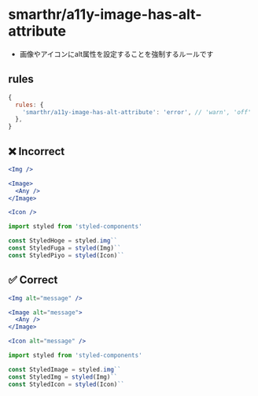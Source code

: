 # smarthr/a11y-image-has-alt-attribute

- 画像やアイコンにalt属性を設定することを強制するルールです

## rules

```js
{
  rules: {
    'smarthr/a11y-image-has-alt-attribute': 'error', // 'warn', 'off'
  },
}
```

## ❌ Incorrect

```jsx
<Img />
```
```jsx
<Image>
  <Any />
</Image>
```
```jsx
<Icon />
```
```jsx
import styled from 'styled-components'

const StyledHoge = styled.img``
const StyledFuga = styled(Img)``
const StyledPiyo = styled(Icon)``
```

## ✅ Correct

```jsx
<Img alt="message" />
```
```jsx
<Image alt="message">
  <Any />
</Image>
```
```jsx
<Icon alt="message" />
```
```jsx
import styled from 'styled-components'

const StyledImage = styled.img``
const StyledImg = styled(Img)``
const StyledIcon = styled(Icon)``
```
